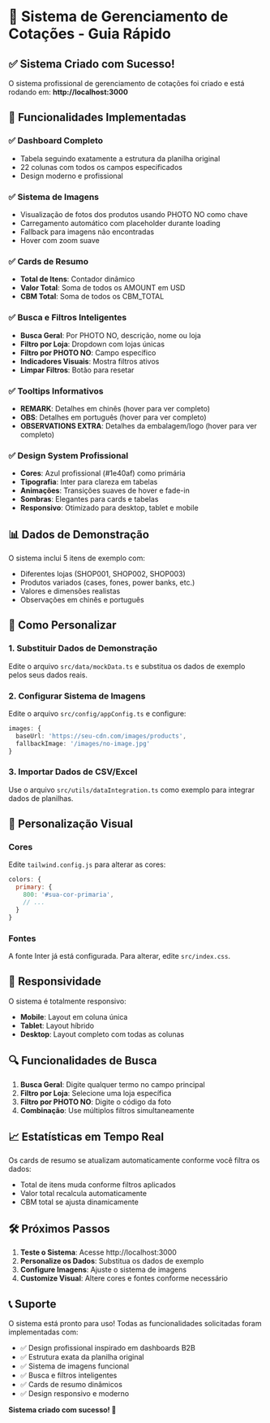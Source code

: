 # 🚀 Sistema de Gerenciamento de Cotações - Guia Rápido

## ✅ Sistema Criado com Sucesso!

O sistema profissional de gerenciamento de cotações foi criado e está rodando em:
**http://localhost:3000**

## 🎯 Funcionalidades Implementadas

### ✅ Dashboard Completo
- Tabela seguindo exatamente a estrutura da planilha original
- 22 colunas com todos os campos especificados
- Design moderno e profissional

### ✅ Sistema de Imagens
- Visualização de fotos dos produtos usando PHOTO NO como chave
- Carregamento automático com placeholder durante loading
- Fallback para imagens não encontradas
- Hover com zoom suave

### ✅ Cards de Resumo
- **Total de Itens**: Contador dinâmico
- **Valor Total**: Soma de todos os AMOUNT em USD
- **CBM Total**: Soma de todos os CBM_TOTAL

### ✅ Busca e Filtros Inteligentes
- **Busca Geral**: Por PHOTO NO, descrição, nome ou loja
- **Filtro por Loja**: Dropdown com lojas únicas
- **Filtro por PHOTO NO**: Campo específico
- **Indicadores Visuais**: Mostra filtros ativos
- **Limpar Filtros**: Botão para resetar

### ✅ Tooltips Informativos
- **REMARK**: Detalhes em chinês (hover para ver completo)
- **OBS**: Detalhes em português (hover para ver completo)
- **OBSERVATIONS EXTRA**: Detalhes da embalagem/logo (hover para ver completo)

### ✅ Design System Profissional
- **Cores**: Azul profissional (#1e40af) como primária
- **Tipografia**: Inter para clareza em tabelas
- **Animações**: Transições suaves de hover e fade-in
- **Sombras**: Elegantes para cards e tabelas
- **Responsivo**: Otimizado para desktop, tablet e mobile

## 📊 Dados de Demonstração

O sistema inclui 5 itens de exemplo com:
- Diferentes lojas (SHOP001, SHOP002, SHOP003)
- Produtos variados (cases, fones, power banks, etc.)
- Valores e dimensões realistas
- Observações em chinês e português

## 🔧 Como Personalizar

### 1. Substituir Dados de Demonstração
Edite o arquivo `src/data/mockData.ts` e substitua os dados de exemplo pelos seus dados reais.

### 2. Configurar Sistema de Imagens
Edite o arquivo `src/config/appConfig.ts` e configure:
```typescript
images: {
  baseUrl: 'https://seu-cdn.com/images/products',
  fallbackImage: '/images/no-image.jpg'
}
```

### 3. Importar Dados de CSV/Excel
Use o arquivo `src/utils/dataIntegration.ts` como exemplo para integrar dados de planilhas.

## 🎨 Personalização Visual

### Cores
Edite `tailwind.config.js` para alterar as cores:
```javascript
colors: {
  primary: {
    800: '#sua-cor-primaria',
    // ...
  }
}
```

### Fontes
A fonte Inter já está configurada. Para alterar, edite `src/index.css`.

## 📱 Responsividade

O sistema é totalmente responsivo:
- **Mobile**: Layout em coluna única
- **Tablet**: Layout híbrido
- **Desktop**: Layout completo com todas as colunas

## 🔍 Funcionalidades de Busca

1. **Busca Geral**: Digite qualquer termo no campo principal
2. **Filtro por Loja**: Selecione uma loja específica
3. **Filtro por PHOTO NO**: Digite o código da foto
4. **Combinação**: Use múltiplos filtros simultaneamente

## 📈 Estatísticas em Tempo Real

Os cards de resumo se atualizam automaticamente conforme você filtra os dados:
- Total de itens muda conforme filtros aplicados
- Valor total recalcula automaticamente
- CBM total se ajusta dinamicamente

## 🛠️ Próximos Passos

1. **Teste o Sistema**: Acesse http://localhost:3000
2. **Personalize os Dados**: Substitua os dados de exemplo
3. **Configure Imagens**: Ajuste o sistema de imagens
4. **Customize Visual**: Altere cores e fontes conforme necessário

## 📞 Suporte

O sistema está pronto para uso! Todas as funcionalidades solicitadas foram implementadas com:
- ✅ Design profissional inspirado em dashboards B2B
- ✅ Estrutura exata da planilha original
- ✅ Sistema de imagens funcional
- ✅ Busca e filtros inteligentes
- ✅ Cards de resumo dinâmicos
- ✅ Design responsivo e moderno

**Sistema criado com sucesso! 🎉**

